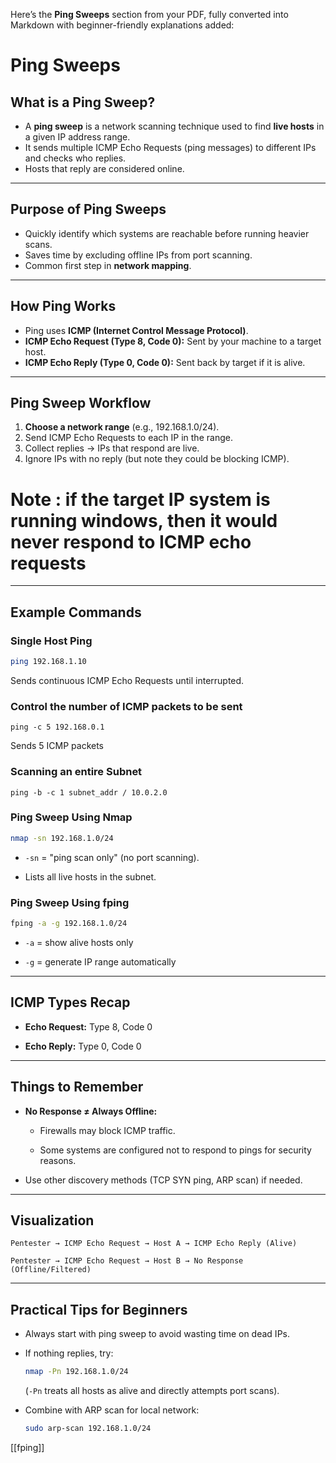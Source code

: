 Here’s the **Ping Sweeps** section from your PDF, fully converted into Markdown with beginner-friendly explanations added:


# Ping Sweeps

## What is a Ping Sweep?
- A **ping sweep** is a network scanning technique used to find **live hosts** in a given IP address range.
- It sends multiple ICMP Echo Requests (ping messages) to different IPs and checks who replies.
- Hosts that reply are considered online.

---

## Purpose of Ping Sweeps
- Quickly identify which systems are reachable before running heavier scans.
- Saves time by excluding offline IPs from port scanning.
- Common first step in **network mapping**.

---

## How Ping Works
- Ping uses **ICMP (Internet Control Message Protocol)**.
- **ICMP Echo Request (Type 8, Code 0):** Sent by your machine to a target host.
- **ICMP Echo Reply (Type 0, Code 0):** Sent back by target if it is alive.

---

## Ping Sweep Workflow
1. **Choose a network range** (e.g., 192.168.1.0/24).
2. Send ICMP Echo Requests to each IP in the range.
3. Collect replies → IPs that respond are live.
4. Ignore IPs with no reply (but note they could be blocking ICMP).
# Note : if the target IP system is running windows, then it would never respond to ICMP echo requests
---

## Example Commands

### Single Host Ping
```bash
ping 192.168.1.10
````

Sends continuous ICMP Echo Requests until interrupted.

### Control the number of ICMP packets to be sent
```
ping -c 5 192.168.0.1
```
Sends 5 ICMP packets 

### Scanning an entire Subnet 
```
ping -b -c 1 subnet_addr / 10.0.2.0
```
### Ping Sweep Using Nmap

```bash
nmap -sn 192.168.1.0/24
```

- `-sn` = "ping scan only" (no port scanning).
    
- Lists all live hosts in the subnet.
    

### Ping Sweep Using fping

```bash
fping -a -g 192.168.1.0/24
```

- `-a` = show alive hosts only
    
- `-g` = generate IP range automatically
    

---

## ICMP Types Recap

- **Echo Request:** Type 8, Code 0
    
- **Echo Reply:** Type 0, Code 0
    

---

## Things to Remember

- **No Response ≠ Always Offline:**
    
    - Firewalls may block ICMP traffic.
        
    - Some systems are configured not to respond to pings for security reasons.
        
- Use other discovery methods (TCP SYN ping, ARP scan) if needed.
    

---

## Visualization

```
Pentester → ICMP Echo Request → Host A → ICMP Echo Reply (Alive)

Pentester → ICMP Echo Request → Host B → No Response (Offline/Filtered)
```

---

## Practical Tips for Beginners

- Always start with ping sweep to avoid wasting time on dead IPs.
    
- If nothing replies, try:
    
    ```bash
    nmap -Pn 192.168.1.0/24
    ```
    
    (`-Pn` treats all hosts as alive and directly attempts port scans).
    
- Combine with ARP scan for local network:
    
    ```bash
    sudo arp-scan 192.168.1.0/24
    ```
    


[[fping]] 